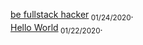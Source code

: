 
[be fullstack hacker](https://raw.githubusercontent.com/Arshiamidos/be-fullstack-hacker-blog/master/README.md
)<sub> 01/24/2020</sub>.   
[Hello World](https://arshiamidos.github.io/blog/?id=https://raw.githubusercontent.com/Arshiamidos/hello-world-blog/master/README.md)<sub> 01/22/2020</sub>.   
